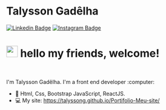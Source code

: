 <h1> Talysson Gadêlha </h1>


[![Linkedin Badge](https://img.shields.io/badge/-Linkedin-6633cc?style=for-the-badge&logo=Linkedin&logoColor=white&link=https://www.linkedin.com/in/talysson-gadêlha-a174561b3/)](https://www.linkedin.com/in/talysson-gadêlha-a174561b3/)
[![Instagram Badge](https://img.shields.io/badge/-Instagram-6633cc?style=for-the-badge&logo=Instagram&logoColor=white&link=https://www.instagram.com/talyssongadelha/?hl=pt-br)](https://www.instagram.com/talyssongadelha/?hl=pt-br) 



# <img src="https://media.giphy.com/media/hvRJCLFzcasrR4ia7z/giphy.gif" width="30px"> hello my friends, welcome! <br>
<br>
<p>
I'm Talysson Gadêlha.
I'm a front end  developer :computer:
</p>

- 🚀 Html, Css, Bootstrap JavaScript, ReactJS.
- 💻 My site: https://talyssong.github.io/Portifolio-Meu-site/
